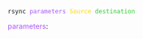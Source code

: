 
<pre><code>rsync <font color="#aa57fc">parameters</font> <font color=#FFD700>Source</font> <font color="#32CD32">destination</font></code></pre>
<font color="#aa57fc">parameters</font>:
 